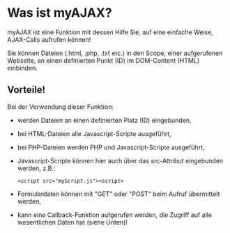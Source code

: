 # Was ist myAJAX?
myAJAX ist eine Funktion mit dessen Hilfe Sie, auf eine einfache Weise, AJAX-Calls aufrufen können!

Sie können Dateien (.html, .php, .txt etc.) in den Scope, einer aufgerufenen Webseite, an einen definierten Punkt (ID) im DOM-Content (HTML) einbinden.


## Vorteile!
Bei der Verwendung dieser Funktion: 
* werden Dateien an einen definierten Platz (ID) eingebunden, 
* bei HTML-Dateien alle Javascript-Scripte ausgeführt,
* bei PHP-Dateien werden PHP und Javascript-Scripte ausgeführt,
* Javascript-Scripte können hier auch über das src-Attribut eingebunden werden, z.B.: 

    `<script src="myScript.js"><script>` 
* Formulardaten können mit "GET" oder "POST" beim Aufruf übermittelt werden,
* kann eine Callback-Funktion aufgerufen werden, die Zugriff auf alle wesentlichen Daten hat (siehe Unten)!



